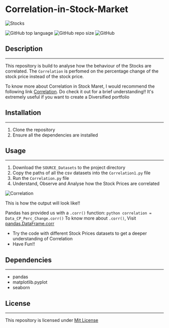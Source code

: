 # Correlation-in-Stock-Market

![Stocks](https://www.ruleoneinvesting.com/wp-content/uploads/2014/11/stock-market-trends-what-causes-stock-prices-to-change.jpg "Stocks ↑")


![GitHub top language](https://img.shields.io/github/languages/top/Sumanmhalsank02/Correlation-in-Stock-Market?color=orange&style=plastic)
![GitHub repo size](https://img.shields.io/github/repo-size/Sumanmhalsank02/Correlation-in-Stock-Market?style=plastic)
![GitHub](https://img.shields.io/github/license/Sumanmhalsank02/Correlation-in-Stock-Market?style=plastic)


## Description
---

This repository is build to analyse how the behaviour of the Stocks are correlated. The `Correlation` is perfomed on the percentage change of the stock price instead of the stock price. 

To know more about Correlation in Stock Maret, I would recommend the following link [Correlation](https://www.investopedia.com/terms/c/correlation.asp "Investopedia.com"). Do check it out for a brief understanding!!
It's extremely useful if you want to create a Diversified portfolio


## Installation
---

1. Clone the repository
2. Ensure all the dependencies are installed


## Usage
---

1. Download the `SOURCE_Datasets` to the project directory
2. Copy the paths of all the csv datasets into the `Correlation1.py` file
3. Run the `Correlation.py` file 
4. Understand, Observe and Analyse how the Stock Prices are correlated


![Correlation](https://drive.google.com/uc?export=view&id=1lQTFD56V8elYneUavPp6LGgdT2xMIWuG "Correlation")

This is how the output will look like!!


Pandas has provided us with a `.corr()` function:
    ``` python
    correlation = Data_CP_Perc_Change.corr()
    ```
To know more about `.corr()`, Visit [pandas.DataFrame.corr](https://pandas.pydata.org/pandas-docs/stable/reference/api/pandas.DataFrame.corr.html)


- Try the code with different Stock Prices datasets to get a deeper understanding of Correlation
- Have Fun!! 


## Dependencies
---

- pandas
- matplotlib.pyplot
- seaborn


## License
---

This repository is licensed under [Mit License](https://github.com/Sumanmhalsank02/Correlation-in-Stock-Market/blob/main/LICENSE)







